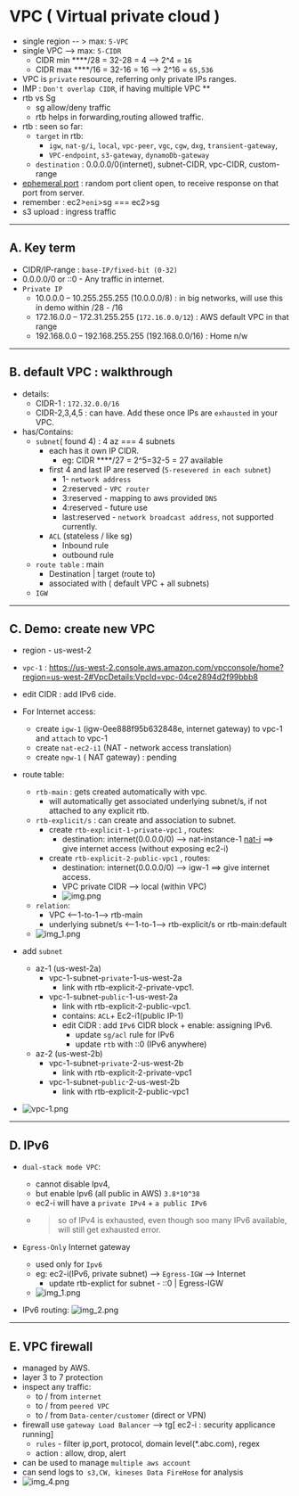 # VPC ( Virtual private cloud )
- single region -- > max: `5-VPC `
- single VPC --> max: `5-CIDR `
  - CIDR min ****/28 = 32-28 = 4 --> 2^4 = `16`
  - CIDR max ****/16 = 32-16 = 16 --> 2^16 = `65,536`
- VPC is `private` resource, referring only private IPs ranges.
- IMP : `Don't overlap CIDR`, if having multiple VPC **
- rtb vs Sg
  - sg allow/deny traffic
  - rtb helps in forwarding,routing allowed traffic.
- rtb : seen so far: 
  - `target` in rtb: 
    - `igw`, `nat-g/i`, `local`, `vpc-peer`, `vgc`, `cgw`, `dxg`, `transient-gateway`, 
    - `VPC-endpoint`, `s3-gateway`, `dynamoDb-gateway`
  - `destination` : 0.0.0.0/0(internet), subnet-CIDR, vpc-CIDR, custom-range
- [ephemeral port](../img/vpc-2/img_2.png) : random port client open, to receive response on that port from server.
- remember : ec2>`eni`>sg === ec2>sg
- s3 upload : ingress traffic

---
## A. Key term
- CIDR/IP-range : `base-IP/fixed-bit (0-32)` 
- 0.0.0.0/0  or ::0 -  Any traffic in internet.
- `Private IP`
  -  10.0.0.0 – 10.255.255.255 (10.0.0.0/8) : in big networks, will use this in demo within /28 - /16
  -  172.16.0.0 – 172.31.255.255 (`172.16.0.0/12`) : AWS default VPC in that range
  -  192.168.0.0 – 192.168.255.255 (192.168.0.0/16) : Home n/w

---
## B. default VPC : walkthrough
  - details:
    - CIDR-1 : `172.32.0.0/16`
    - CIDR-2,3,4,5 : can have. Add these once IPs are `exhausted` in your VPC.
  - has/Contains:
    - `subnet`( found 4) : 4 az === 4 subnets 
      - each has it own IP CIDR.
        - eg: CIDR ****/27 = 2^5=32-5 = 27 available
      - first 4 and last IP  are reserved (`5-resevered in each subnet`) 
        - 1- `network address`
        - 2:reserved - `VPC router`
        - 3:reserved - mapping to aws provided `DNS`
        - 4:reserved - future use
        - last:reserved - `network broadcast address`, not supported currently.
      - `ACL`  (stateless / like sg)
        - Inbound rule
        - outbound rule
    - `route table` : main
      - Destination | target (route to)
      - associated with ( default VPC + all subnets) 
    - `IGW`

---
## C. Demo: create new VPC
- region - us-west-2
- `vpc-1` : https://us-west-2.console.aws.amazon.com/vpcconsole/home?region=us-west-2#VpcDetails:VpcId=vpc-04ce2894d2f99bbb8
- edit CIDR : add IPv6 cide.
- For Internet access:
  - create `igw-1` (igw-0ee888f95b632848e, internet gateway) to vpc-1 and `attach` to vpc-1
  - create `nat-ec2-i1` (NAT - network access translation)
  - create `ngw-1` ( NAT gateway) : pending
- route table:
  - `rtb-main` : gets created automatically with vpc.
    - will automatically get associated underlying subnet/s, if not attached to any explicit rtb.
  - `rtb-explicit/s` : can create and association to subnet.
      - create `rtb-explicit-1-private-vpc1` , routes:
        - destination: internet(0.0.0.0/0) --> nat-instance-1 [nat-i](03_VPC-2.md) ==> give internet access (without exposing ec2-i)
      - create `rtb-explicit-2-public-vpc1` , routes: 
        - destination: internet(0.0.0.0/0)  --> igw-1 ==> give internet access.
        - VPC private CIDR --> local (within VPC)
        - ![img.png](../img/vpc-1/img.png)
  - `relation`:
    - VPC <--1-to-1--> rtb-main
    - underlying subnet/s <--1-to-1--> rtb-explicit/s or rtb-main:default
  - ![img_1.png](../img/vpc-1/img_1.png)

- add `subnet`
  - az-1 (us-west-2a)
    - vpc-1-subnet-`private`-1-us-west-2a
      - link with rtb-explicit-2-private-vpc1.
    - vpc-1-subnet-`public`-1-us-west-2a
      - link with rtb-explicit-2-public-vpc1.
      - contains: `ACL`+ Ec2-i1(public IP-1)
      - edit CIDR : add `IPv6` CIDR block + enable: assigning IPv6.
        - update `sg/acl` rule for IPv6
        - update `rtb` with ::0 (IPv6 anywhere)
  - az-2 (us-west-2b)
    - vpc-1-subnet-`private`-2-us-west-2b
      - link with rtb-explicit-2-private-vpc1
    - vpc-1-subnet-`public`-2-us-west-2b
      - link with rtb-explicit-2-public-vpc1


- ![vpc-1.png](../img/draw-io/VPC-1.drawio.png)

---
## D. IPv6
- `dual-stack mode VPC`:
  - cannot disable Ipv4,
  - but enable Ipv6 (all public in AWS) `3.8*10^38`
  - ec2-i will have a `private IPv4` + `a public IPv6`
  - > so of IPv4 is exhausted, even though soo many IPv6 available, will still get exhausted error.

- `Egress-Only` Internet gateway 
  - used only for `Ipv6`
  - eg: ec2-i(IPv6, private subnet) --> `Egress-IGW` --> Internet 
    - update rtb-explict for subnet - ::0 | Egress-IGW
  - ![img_1.png](../img/vpc-2/ipv6-2.png)
  
- IPv6 routing:
![img_2.png](../img/vpc-2/ipv6-3.png)

---
## E. VPC firewall
- managed by AWS.
- layer 3 to 7 protection
- inspect any traffic:
  - to / from `internet`
  - to / from `peered VPC`
  - to / from `Data-center/customer` (direct or VPN)
- firewall use `gateway Load Balancer` --> tg[ ec2-i : security applicance running]
  - `rules` - filter ip,port, protocol, domain level(*.abc.com), regex
  - action : allow, drop, alert
- can be used to manage `multiple aws account`
- can send logs to` s3,CW, kineses Data FireHose` for analysis
- ![img_4.png](../img/vpc-4/img_4.png)





